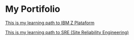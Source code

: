 # My Portifolio

[This is my learning path to IBM Z Plataform](/learning/ibm-z-plataform/README.md)

[This is my learning path to SRE (Site Reliability Engineering)](/learning/sre/README.md)

